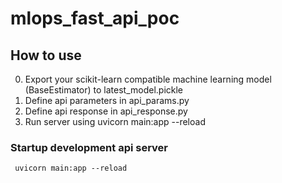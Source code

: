 # mlops_fast_api_poc

## How to use

0. Export your scikit-learn compatible machine learning model (BaseEstimator) to latest_model.pickle
1. Define api parameters in api_params.py
2. Define api response in api_response.py
3. Run server using uvicorn main:app --reload   


### Startup development api server

     uvicorn main:app --reload   
